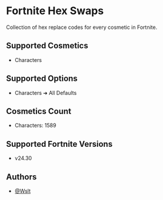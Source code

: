 # Fortnite Hex Swaps

Collection of hex replace codes for every cosmetic in Fortnite.

## Supported Cosmetics

- Characters

## Supported Options

- Characters ➜ All Defaults

## Cosmetics Count

- Characters: 1589

## Supported Fortnite Versions

- v24.30

## Authors

- [@Wslt](https://github.com/CodeWslt)
